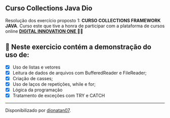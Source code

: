 <h2>
Curso Collections Java Dio
</h2>

<p>Resolução dos exercício proposto 1: <strong>CURSO COLLECTIONS FRAMEWORK JAVA</strong>.
Curso este que tive a honra de participar com a plataforma de cursos online <strong> <a href="https://web.digitalinnovation.one/home"> DIGITAL INNOVATION ONE  </a>
</strong> 🧡💛

<h2>
🛑 Neste exercicio contém a demonstração do uso de:
</h2>

- [x] Uso de listas e vetores
- [x] Leitura de dados de arquivos com BufferedReader e FileReader;
- [x] Criação de casses;
- [x] Uso de laços de repetições, while e for;
- [x] Lógica da programação
- [x] Tratamento de exceções com TRY e CATCH

------------

Disponibilizado por [dionatan07](https://www.linkedin.com/in/dionatandeandrade/ "LinkedIn").
